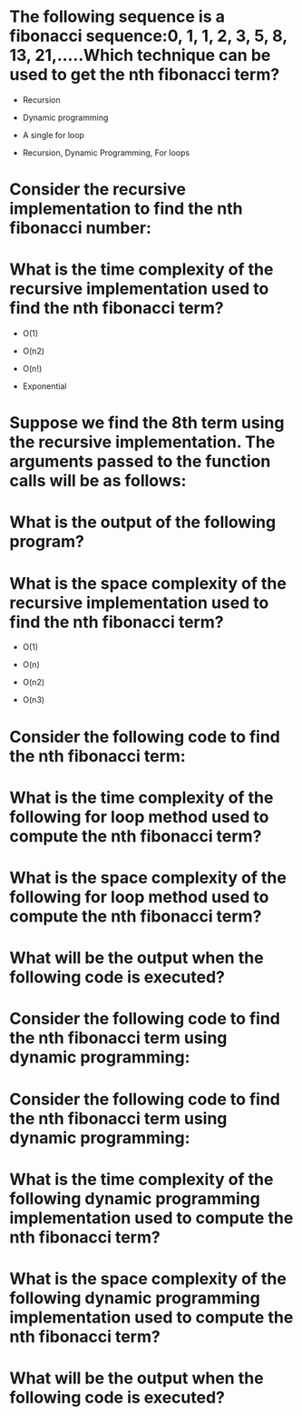 # The following sequence is a fibonacci sequence:0, 1, 1, 2, 3, 5, 8, 13, 21,…..Which technique can be used to get the nth fibonacci term?

- Recursion

- Dynamic programming

- A single for loop

* Recursion, Dynamic Programming, For loops

# Consider the recursive implementation to find the nth fibonacci number:

# What is the time complexity of the recursive implementation used to find the nth fibonacci term?

- O(1)

- O(n2)

- O(n!)

* Exponential

# Suppose we find the 8th term using the recursive implementation. The arguments passed to the function calls will be as follows:

# What is the output of the following program?

# What is the space complexity of the recursive implementation used to find the nth fibonacci term?

* O(1)

- O(n)

- O(n2)

- O(n3)

# Consider the following code to find the nth fibonacci term:

# What is the time complexity of the following for loop method used to compute the nth fibonacci term?

# What is the space complexity of the following for loop method used to compute the nth fibonacci term?

# What will be the output when the following code is executed?

# Consider the following code to find the nth fibonacci term using dynamic programming:

# Consider the following code to find the nth fibonacci term using dynamic programming:

# What is the time complexity of the following dynamic programming implementation used to compute the nth fibonacci term?

# What is the space complexity of the following dynamic programming implementation used to compute the nth fibonacci term?

# What will be the output when the following code is executed?

